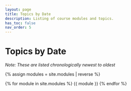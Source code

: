```yaml
---
layout: page
title: Topics by Date
description: Listing of course modules and topics.
has_toc: false
nav_order: 5
---
```


# Topics by Date

_Note: These are listed chronologically newest to oldest_

{% assign modules = site.modules | reverse %}

{% for module in site.modules %}
  {{ module }}
{% endfor %}

